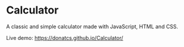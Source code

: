 # Calculator

A classic and simple calculator made with JavaScript, HTML and CSS.

Live demo: https://donatcs.github.io/Calculator/
